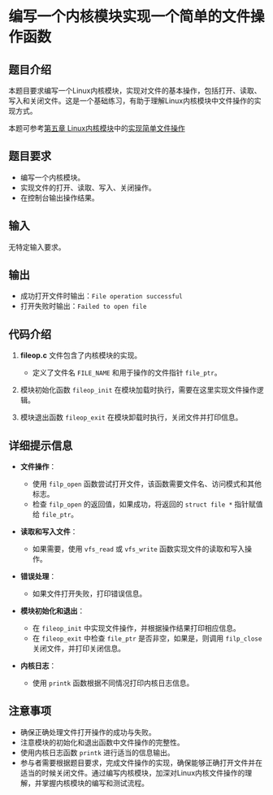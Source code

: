 # 编写一个内核模块实现一个简单的文件操作函数

## 题目介绍

本题目要求编写一个Linux内核模块，实现对文件的基本操作，包括打开、读取、写入和关闭文件。这是一个基础练习，有助于理解Linux内核模块中文件操作的实现方式。

本题可参考[第五章 Linux内核模块](../chapter_2.md)中的[实现简单文件操作](../chapter_2_5.md)

## 题目要求

- 编写一个内核模块。
- 实现文件的打开、读取、写入、关闭操作。
- 在控制台输出操作结果。

## 输入

无特定输入要求。

## 输出

- 成功打开文件时输出：`File operation successful`
- 打开失败时输出：`Failed to open file`

## 代码介绍

1. **fileop.c** 文件包含了内核模块的实现。
   - 定义了文件名 `FILE_NAME` 和用于操作的文件指针 `file_ptr`。

2. 模块初始化函数 `fileop_init` 在模块加载时执行，需要在这里实现文件操作逻辑。

3. 模块退出函数 `fileop_exit` 在模块卸载时执行，关闭文件并打印信息。

## 详细提示信息

- **文件操作**：
  - 使用 `filp_open` 函数尝试打开文件，该函数需要文件名、访问模式和其他标志。
  - 检查 `filp_open` 的返回值，如果成功，将返回的 `struct file *` 指针赋值给 `file_ptr`。

- **读取和写入文件**：
  - 如果需要，使用 `vfs_read` 或 `vfs_write` 函数实现文件的读取和写入操作。

- **错误处理**：
  - 如果文件打开失败，打印错误信息。

- **模块初始化和退出**：
  - 在 `fileop_init` 中实现文件操作，并根据操作结果打印相应信息。
  - 在 `fileop_exit` 中检查 `file_ptr` 是否非空，如果是，则调用 `filp_close` 关闭文件，并打印关闭信息。

- **内核日志**：
  - 使用 `printk` 函数根据不同情况打印内核日志信息。

## 注意事项

- 确保正确处理文件打开操作的成功与失败。
- 注意模块的初始化和退出函数中文件操作的完整性。
- 使用内核日志函数 `printk` 进行适当的信息输出。
- 参与者需要根据题目要求，完成文件操作的实现，确保能够正确打开文件并在适当的时候关闭文件。通过编写内核模块，加深对Linux内核文件操作的理解，并掌握内核模块的编写和测试流程。
